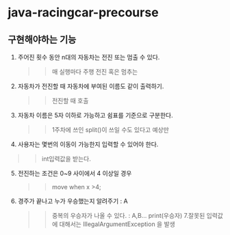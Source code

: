# java-racingcar-precourse

## 구현해야하는 기능

1. 주어진 횟수 동안 n대의 자동차는 전진 또는 멈출 수 있다.
   >> 매 실행마다 주행 전진 혹은 멈추는
2. 자동차가 전진할 때 자동차에 부여된 이름도 같이 출력하기.
   >> 전진할 때 호출
4. 자동차 이름은 5자 이하로 가능하고 쉼표를 기준으로 구분한다.
   >> 1주차에 쓰인 split()이 쓰일 수도 있다고 예상만
5. 사용자는 몇번의 이동이 가능한지 입력할 수 있어야 한다.
  >> int입력값을 받는다.
5. 전진하는 조건은 0~9 사이에서 4 이상일 경우
   >> move when x >4;
6. 경주가 끝나고 누가 우승했는지 알려주기 : A
   >> 중복의 우승자가 나올 수 있다. : A,B...
   >> print(우승자)
7.잘못된 입력값에 대해서는 IllegalArgumentException 을 발생

